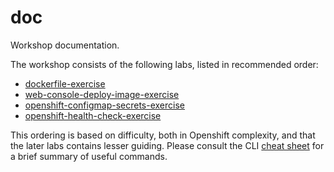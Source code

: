 # doc
Workshop documentation.

The workshop consists of the following labs, listed in recommended order:
* [dockerfile-exercise](https://github.com/ciber-openshift-workshop/openshift-dockerfile-exercise)
* [web-console-deploy-image-exercise](https://github.com/ciber-openshift-workshop/openshift-web-console-deploy-image-exercise)
* [openshift-configmap-secrets-exercise](https://github.com/ciber-openshift-workshop/openshift-configmap-secrets-exercise)
* [openshift-health-check-exercise](https://github.com/ciber-openshift-workshop/openshift-health-check-exercise)

This ordering is based on difficulty, both in Openshift complexity, and that the later labs contains lesser guiding.
Please consult the CLI [cheat sheet](TBD) for a brief summary of useful commands.
